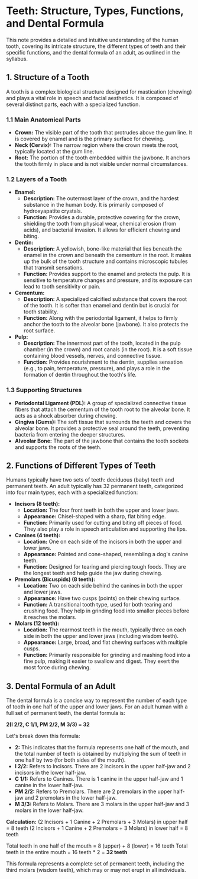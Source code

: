 # Teeth: Structure, Types, Functions, and Dental Formula

This note provides a detailed and intuitive understanding of the human tooth, covering its intricate structure, the different types of teeth and their specific functions, and the dental formula of an adult, as outlined in the syllabus.

## 1. Structure of a Tooth

A tooth is a complex biological structure designed for mastication (chewing) and plays a vital role in speech and facial aesthetics. It is composed of several distinct parts, each with a specialized function.

### 1.1 Main Anatomical Parts

*   **Crown:** The visible part of the tooth that protrudes above the gum line. It is covered by enamel and is the primary surface for chewing.
*   **Neck (Cervix):** The narrow region where the crown meets the root, typically located at the gum line.
*   **Root:** The portion of the tooth embedded within the jawbone. It anchors the tooth firmly in place and is not visible under normal circumstances.

### 1.2 Layers of a Tooth

*   **Enamel:**
    *   **Description:** The outermost layer of the crown, and the hardest substance in the human body. It is primarily composed of hydroxyapatite crystals.
    *   **Function:** Provides a durable, protective covering for the crown, shielding the tooth from physical wear, chemical erosion (from acids), and bacterial invasion. It allows for efficient chewing and biting.
*   **Dentin:**
    *   **Description:** A yellowish, bone-like material that lies beneath the enamel in the crown and beneath the cementum in the root. It makes up the bulk of the tooth structure and contains microscopic tubules that transmit sensations.
    *   **Function:** Provides support to the enamel and protects the pulp. It is sensitive to temperature changes and pressure, and its exposure can lead to tooth sensitivity or pain.
*   **Cementum:**
    *   **Description:** A specialized calcified substance that covers the root of the tooth. It is softer than enamel and dentin but is crucial for tooth stability.
    *   **Function:** Along with the periodontal ligament, it helps to firmly anchor the tooth to the alveolar bone (jawbone). It also protects the root surface.
*   **Pulp:**
    *   **Description:** The innermost part of the tooth, located in the pulp chamber (in the crown) and root canals (in the root). It is a soft tissue containing blood vessels, nerves, and connective tissue.
    *   **Function:** Provides nourishment to the dentin, supplies sensation (e.g., to pain, temperature, pressure), and plays a role in the formation of dentin throughout the tooth's life.

### 1.3 Supporting Structures

*   **Periodontal Ligament (PDL):** A group of specialized connective tissue fibers that attach the cementum of the tooth root to the alveolar bone. It acts as a shock absorber during chewing.
*   **Gingiva (Gums):** The soft tissue that surrounds the teeth and covers the alveolar bone. It provides a protective seal around the teeth, preventing bacteria from entering the deeper structures.
*   **Alveolar Bone:** The part of the jawbone that contains the tooth sockets and supports the roots of the teeth.

## 2. Functions of Different Types of Teeth

Humans typically have two sets of teeth: deciduous (baby) teeth and permanent teeth. An adult typically has 32 permanent teeth, categorized into four main types, each with a specialized function:

*   **Incisors (8 teeth):**
    *   **Location:** The four front teeth in both the upper and lower jaws.
    *   **Appearance:** Chisel-shaped with a sharp, flat biting edge.
    *   **Function:** Primarily used for cutting and biting off pieces of food. They also play a role in speech articulation and supporting the lips.
*   **Canines (4 teeth):**
    *   **Location:** One on each side of the incisors in both the upper and lower jaws.
    *   **Appearance:** Pointed and cone-shaped, resembling a dog's canine teeth.
    *   **Function:** Designed for tearing and piercing tough foods. They are the longest teeth and help guide the jaw during chewing.
*   **Premolars (Bicuspids) (8 teeth):**
    *   **Location:** Two on each side behind the canines in both the upper and lower jaws.
    *   **Appearance:** Have two cusps (points) on their chewing surface.
    *   **Function:** A transitional tooth type, used for both tearing and crushing food. They help in grinding food into smaller pieces before it reaches the molars.
*   **Molars (12 teeth):**
    *   **Location:** The rearmost teeth in the mouth, typically three on each side in both the upper and lower jaws (including wisdom teeth).
    *   **Appearance:** Large, broad, and flat chewing surfaces with multiple cusps.
    *   **Function:** Primarily responsible for grinding and mashing food into a fine pulp, making it easier to swallow and digest. They exert the most force during chewing.

## 3. Dental Formula of an Adult

The dental formula is a concise way to represent the number of each type of tooth in one half of the upper and lower jaws. For an adult human with a full set of permanent teeth, the dental formula is:

**2(I 2/2, C 1/1, PM 2/2, M 3/3) = 32**

Let's break down this formula:

*   **2:** This indicates that the formula represents one half of the mouth, and the total number of teeth is obtained by multiplying the sum of teeth in one half by two (for both sides of the mouth).
*   **I 2/2:** Refers to Incisors. There are 2 incisors in the upper half-jaw and 2 incisors in the lower half-jaw.
*   **C 1/1:** Refers to Canines. There is 1 canine in the upper half-jaw and 1 canine in the lower half-jaw.
*   **PM 2/2:** Refers to Premolars. There are 2 premolars in the upper half-jaw and 2 premolars in the lower half-jaw.
*   **M 3/3:** Refers to Molars. There are 3 molars in the upper half-jaw and 3 molars in the lower half-jaw.

**Calculation:**
(2 Incisors + 1 Canine + 2 Premolars + 3 Molars) in upper half = 8 teeth
(2 Incisors + 1 Canine + 2 Premolars + 3 Molars) in lower half = 8 teeth

Total teeth in one half of the mouth = 8 (upper) + 8 (lower) = 16 teeth
Total teeth in the entire mouth = 16 teeth * 2 = **32 teeth**

This formula represents a complete set of permanent teeth, including the third molars (wisdom teeth), which may or may not erupt in all individuals.